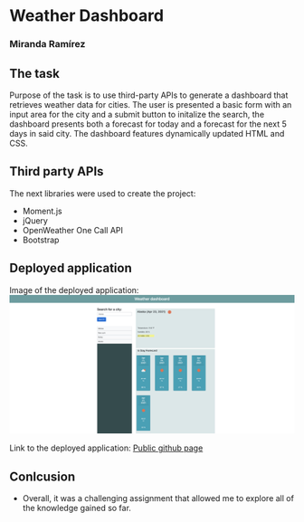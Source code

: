# Weather Dashboard
### Miranda Ramírez

## The task 

Purpose of the task is to use third-party APIs to generate a dashboard that retrieves weather data for cities. 
The user is presented a basic form with an input area for the city and a submit button to initalize the search, the dashboard presents both a forecast for today and a forecast for the next 5 days in said city. The dashboard features dynamically updated HTML and CSS. 

## Third party APIs

The next libraries were used to create the project:
* Moment.js
* jQuery
* OpenWeather One Call API
* Bootstrap 

## Deployed application

Image of the deployed application:
![Screenshot of the deployed aplication](./assets/images/deployed.png)

Link to the deployed application: 
[Public github page](https://mirandarmz.github.io/Weather-dashboard/) 

## Conlcusion

* Overall, it was a challenging assignment that allowed me to explore all of the knowledge gained so far. 